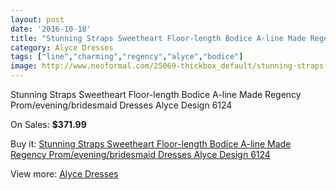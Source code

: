 ```yaml
---
layout: post
date: '2016-10-18'
title: "Stunning Straps Sweetheart Floor-length Bodice A-line Made Regency Prom/evening/bridesmaid Dresses Alyce Design 6124"
category: Alyce Dresses
tags: ["line","charming","regency","alyce","bodice"]
image: http://www.neoformal.com/25069-thickbox_default/stunning-straps-sweetheart-floor-length-bodice-a-line-made-regency-prom-evening-bridesmaid-dresses-alyce-design-6124.jpg
---
```

Stunning Straps Sweetheart Floor-length Bodice A-line Made Regency Prom/evening/bridesmaid Dresses Alyce Design 6124

On Sales: **$371.99**
<a href="https://www.neoformal.com/en/alyce-dresses/8534-stunning-straps-sweetheart-floor-length-bodice-a-line-made-regency-prom-evening-bridesmaid-dresses-alyce-design-6124.html"><amp-img layout="responsive" width="600" height="600" src="//www.neoformal.com/25069-thickbox_default/stunning-straps-sweetheart-floor-length-bodice-a-line-made-regency-prom-evening-bridesmaid-dresses-alyce-design-6124.jpg" alt="Stunning Straps Sweetheart Floor-length Bodice A-line Made Regency Prom/evening/bridesmaid Dresses Alyce Design 6124 0" /></a>
<a href="https://www.neoformal.com/en/alyce-dresses/8534-stunning-straps-sweetheart-floor-length-bodice-a-line-made-regency-prom-evening-bridesmaid-dresses-alyce-design-6124.html"><amp-img layout="responsive" width="600" height="600" src="//www.neoformal.com/25070-thickbox_default/stunning-straps-sweetheart-floor-length-bodice-a-line-made-regency-prom-evening-bridesmaid-dresses-alyce-design-6124.jpg" alt="Stunning Straps Sweetheart Floor-length Bodice A-line Made Regency Prom/evening/bridesmaid Dresses Alyce Design 6124 1" /></a>

Buy it: [Stunning Straps Sweetheart Floor-length Bodice A-line Made Regency Prom/evening/bridesmaid Dresses Alyce Design 6124](https://www.neoformal.com/en/alyce-dresses/8534-stunning-straps-sweetheart-floor-length-bodice-a-line-made-regency-prom-evening-bridesmaid-dresses-alyce-design-6124.html "Stunning Straps Sweetheart Floor-length Bodice A-line Made Regency Prom/evening/bridesmaid Dresses Alyce Design 6124")

View more: [Alyce Dresses](https://www.neoformal.com/en/3-alyce-dresses "Alyce Dresses")